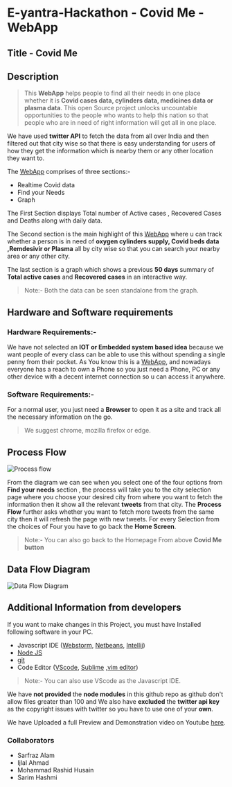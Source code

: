 # E-yantra-Hackathon - Covid Me - WebApp

## Title - Covid Me

## Description

> This **WebApp** helps people to find all their needs in one place whether it is **Covid cases data, cylinders data, medicines data or plasma data**. This open Source project unlocks uncountable opportunities to the people who wants to help this nation so that people who are in need of right information will get all in one place.


We have used **twitter API** to fetch the data from all over India and then filtered out that city wise so that there is easy understanding for users of how they get the information which is nearby them or any other location they want to.

The [WebApp](https://cov1dme.herokuapp.com/) comprises of three sections:-
- Realtime Covid data
- Find your Needs
- Graph

The First Section displays Total number of Active cases , Recovered Cases and Deaths along with daily data.

The Second section is the main highlight of this [WebApp](https://cov1dme.herokuapp.com/) where u can track whether a person is in need of **oxygen cylinders supply, Covid beds data ,Remdesivir or Plasma** all by city wise so that you can search your nearby area or any other city.

The last section is a graph which shows a previous **50 days** summary of **Total active cases** and **Recovered cases** in an interactive way.
>Note:- Both the data can be seen standalone from the graph.

## Hardware and Software requirements
### Hardware Requirements:-
We have not selected an **IOT or Embedded system based idea** because we want people of every class can be able to use this without spending a single penny from their pocket. As You know this is a [WebApp](https://cov1dme.herokuapp.com/), and nowadays everyone has a reach to own a Phone so you just need a Phone, PC or  any other device with a decent internet connection so u can access it anywhere. 

### Software Requirements:-
For a normal user, you just need a **Browser** to open it as a site and track all the necessary information on the go.
>We suggest chrome, mozilla firefox or edge.

## Process Flow
![Process flow](https://github.com/IjlalAhmad845/EyantraHackathon-CovidMe-WebApp/blob/main/public/images/ProcessFlow.jpg)

From the diagram we can see when you select one of the four options from **Find your needs** section , the process will take you to the city selection page where you choose your desired city from where you want to fetch the information then it show all the relevant **tweets** from that city. The **Process Flow** further asks whether you want to fetch more tweets from the same city then it will refresh the page with new tweets.
For every Selection from the choices of Four you have to go back the **Home Screen**.
>Note:- You can also go back to the Homepage From above **Covid Me button**

## Data Flow Diagram
![Data Flow Diagram](https://github.com/IjlalAhmad845/EyantraHackathon-CovidMe-WebApp/blob/main/public/images/DataFlow.jpg)

## Additional Information from developers
If you want to make changes in this Project, you must have Installed following software in your PC.
- Javascript IDE ([Webstorm](https://www.jetbrains.com/webstorm/), [Netbeans](https://netbeans.apache.org/download/index.html), [Intellij](https://www.jetbrains.com/idea/))
- [Node JS](https://nodejs.org/en/)
- [git](https://git-scm.com/)
- Code Editor ([VScode](https://code.visualstudio.com/download), [Sublime](https://www.sublimetext.com/) ,[vim editor](https://www.vim.org/download.php))
>Note:- You can also use VScode as the Javascript IDE.

We have **not provided** the **node modules** in this github repo as github don't allow files greater than 100 and We also have **excluded** the **twitter api key** as the copyright issues with twitter so you have to use one of your **own**.

We have Uploaded a full Preview and Demonstration video on Youtube [here](https://youtu.be/PX7NgmKK8fQ).

### Collaborators
- Sarfraz Alam
- Ijlal Ahmad
- Mohammad Rashid Husain
- Sarim Hashmi
